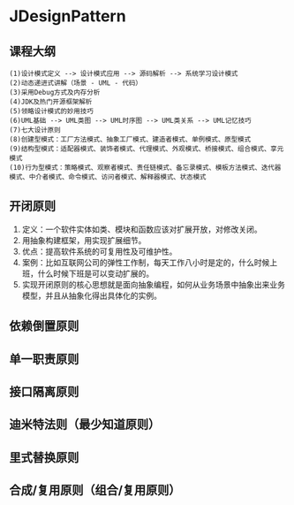 # JDesignPattern

## 课程大纲
    (1)设计模式定义 --> 设计模式应用 --> 源码解析 --> 系统学习设计模式
    (2)动态递进式讲解（场景 - UML - 代码）
    (3)采用Debug方式及内存分析
    (4)JDK及热门开源框架解析
    (5)领略设计模式的妙用技巧
    (6)UML基础 --> UML类图 --> UML时序图 --> UML类关系 --> UML记忆技巧
    (7)七大设计原则
    (8)创建型模式：工厂方法模式、抽象工厂模式、建造者模式、单例模式、原型模式
    (9)结构型模式：适配器模式、装饰者模式、代理模式、外观模式、桥接模式、组合模式、享元模式
    (10)行为型模式：策略模式、观察者模式、责任链模式、备忘录模式、模板方法模式、迭代器模式、中介者模式、命令模式、访问者模式、解释器模式、状态模式

## 开闭原则
1. 定义：一个软件实体如类、模块和函数应该对扩展开放，对修改关闭。
2. 用抽象构建框架，用实现扩展细节。
3. 优点：提高软件系统的可复用性及可维护性。
4. 案例：比如互联网公司的弹性工作制，每天工作八小时是定的，什么时候上班，什么时候下班是可以变动扩展的。
5. 实现开闭原则的核心思想就是面向抽象编程，如何从业务场景中抽象出来业务模型，并且从抽象化得出具体化的实例。
## 依赖倒置原则
## 单一职责原则
## 接口隔离原则
## 迪米特法则（最少知道原则）
## 里式替换原则
## 合成/复用原则（组合/复用原则）